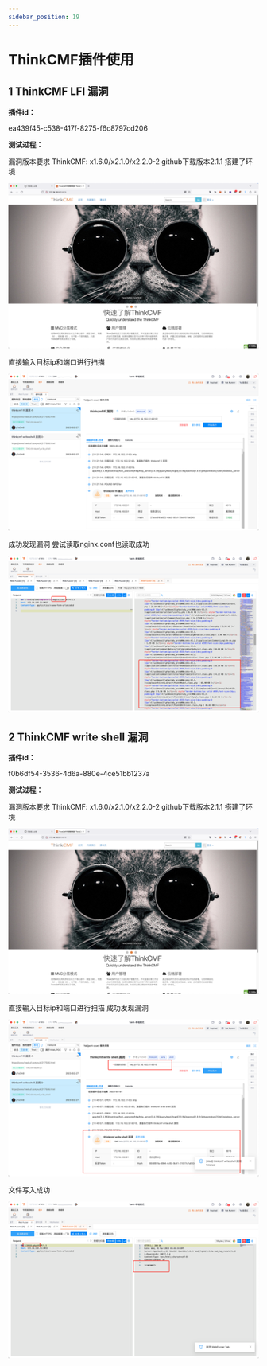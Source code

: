 ```yaml
---
sidebar_position: 19
---
```

# ThinkCMF插件使用

## 1 ThinkCMF LFI 漏洞

**插件id：**

ea439f45-c538-417f-8275-f6c8797cd206

**测试过程：**

漏洞版本要求    ThinkCMF: x1.6.0/x2.1.0/x2.2.0-2
github下载版本2.1.1 搭建了环境

![](/img/products/yakit/ThinkCMF-1.png)

直接输入目标ip和端口进行扫描

![](/img/products/yakit/ThinkCMF-2.png)

成功发现漏洞
尝试读取nginx.conf也读取成功

![](/img/products/yakit/ThinkCMF-3.png)

## 2 ThinkCMF write shell 漏洞

**插件id：**

f0b6df54-3536-4d6a-880e-4ce51bb1237a

**测试过程：**

漏洞版本要求    ThinkCMF: x1.6.0/x2.1.0/x2.2.0-2
github下载版本2.1.1 搭建了环境

![](/img/products/yakit/ThinkCMF-4.png)

直接输入目标ip和端口进行扫描
成功发现漏洞

![](/img/products/yakit/ThinkCMF-5.png)

文件写入成功

![](/img/products/yakit/ThinkCMF-6.png)
